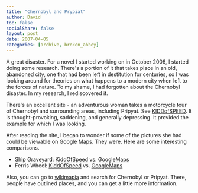 ```yaml
---
title: "Chernobyl and Prypiat"
author: David
toc: false
socialShare: false
layout: post
date: 2007-04-05
categories: [archive, broken_abbey]
---
```


A great disaster. For a novel I started working on in October 2006, I started
doing some research. There's a portion of it that takes place in an old,
abandoned city, one that had been left in destitution for centuries, so I was
looking around for theories on what happens to a modern city when left to the
forces of nature. To my shame, I had forgotten about the Chernobyl disaster. In
my research, I rediscovered it.

There's an excellent site - an adventurous woman takes a motorcycle tour of
Chernobyl and surrounding areas, including Pripyat. See
[KIDDofSPEED](http://www.kiddofspeed.com/ "KIDDofSPEED"). It is
thought-provoking, saddening, and generally depressing. It provided the example
for which I was looking.

After reading the site, I began to wonder if some of the pictures she had could
be viewable on Google Maps. They were. Here are some interesting comparisons.

- Ship Graveyard: [KiddOfSpeed](http://www.kiddofspeed.com/chapter6.html) vs.
  [GoogleMaps](http://maps.google.com/maps?f=q&hl=en&q=chernobyl&layer=&sll=39.886558,-82.614441&sspn=0.498418,0.933838&ie=UTF8&z=17&ll=51.284467,30.212982&spn=0.003174,0.010815&t=h&om=1)
- Ferris Wheel: [KiddOfSpeed](http://www.kiddofspeed.com/chapter19.html) vs.
  [GoogleMaps](http://maps.google.com/maps?f=q&hl=en&q=chernobyl&layer=&sll=39.886558,-82.614441&sspn=0.498418,0.933838&ie=UTF8&z=18&ll=51.408445,30.05567&spn=0.001583,0.005407&t=h&om=1)

Also, you can go to [wikimapia](http://www.wikimapia.com/ "WikiMapia") and
search for Chernobyl or Pripyat. There, people have outlined places, and you can
get a little more information.
